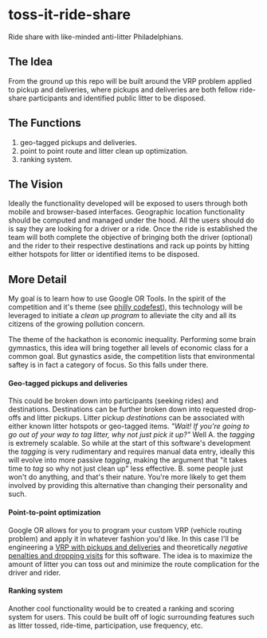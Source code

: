 # toss-it-ride-share
Ride share with like-minded anti-litter Philadelphians.

## The Idea
From the ground up this repo will be built around the VRP problem applied to
pickup and deliveries, where pickups and deliveries are both fellow ride-share
participants and identified public litter to be disposed.

## The Functions
1. geo-tagged pickups and deliveries.
2. point to point route and litter clean up optimization.
3. ranking system.

## The Vision
Ideally the functionality developed will be exposed to users through both mobile
and browser-based interfaces. Geographic location functionality should be
computed and managed under the hood. All the users should do is say they are
looking for a driver or a ride. Once the ride is established the team will both
complete the objective of bringing both the driver (optional) and the rider to
their respective destinations and rack up points by hitting either hotspots for
litter or identified items to be disposed.

## More Detail
My goal is to learn how to use Google OR Tools. In the spirit of the competition
and it's theme (see [philly codefest](https://2019-philly-codefest.devpost.com/)),
this technology will be leveraged to initiate a *clean up program* to alleviate
the city and all its citizens of the growing pollution concern.

The theme of the hackathon is economic inequality. Performing some brain
gymnastics, this idea will bring together all levels of economic class for a
common goal. But gynastics aside, the competition lists that environmental
saftey is in fact a category of focus. So this falls under there.

#### Geo-tagged pickups and deliveries
This could be broken down into participants (seeking rides) and destinations.
Destinations can be further broken down into requested drop-offs and litter
pickups. Litter pickup *destinations* can be associated with either known
litter hotspots or geo-tagged items. *"Wait! If you're going to go out of
your way to tag litter, why not just pick it up?"* Well A. the *tagging* is
extremely scalable. So while at the start of this software's development the
*tagging* is very rudimentary and requires manual data entry, ideally this will
evolve into more passive *tagging*, making the argument that "it takes time to
*tag* so why not just clean up" less effective. B. some people just won't do
anything, and that's their nature. You're more likely to get them involved by
providing this alternative than changing their personality and such.

#### Point-to-point optimization
Google OR allows for you to program your custom VRP (vehicle routing problem)
and apply it in whatever fashion you'd like. In this case I'll be engineering
a [VRP with pickups and deliveries](https://developers.google.com/optimization/routing/pickup_delivery)
and theoretically *negative* [penalties and dropping visits](https://developers.google.com/optimization/routing/penalties) for this software. The idea is to maximize the amount of
litter you can toss out and minimize the route complication for the driver and
rider.

#### Ranking system
Another cool functionality would be to created a ranking and scoring system for
users. This could be built off of logic surrounding features such as litter
tossed, ride-time, participation, use frequency, etc.

